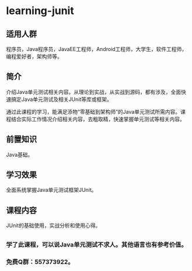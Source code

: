 # learning-junit

## 适用人群
程序员，Java程序员，JavaEE工程师，Android工程师，大学生，软件工程师，编程爱好者，架构师等。

## 简介
介绍Java单元测试相关内容。从理论到实战，从实战到源码，都有涉及，全面快速搞定Java单元测试及相关JUnit等库或框架。

通过此课程的学习，能满足添物“零基础到架构师”的Java单元测试所需内容。课程结合实际工作情况介绍相关内容，去粗取精，快速掌握单元测试等相关内容。

## 前置知识
Java基础。

## 学习效果
全面系统掌握Java单元测试框架JUnit。

## 课程内容
JUnit的基础使用，实战分析和使用心得。

##

### 学了此课程，可以说Java单元测试不求人。其他语言也有参考价值。

### 免费Q群：557373922。
